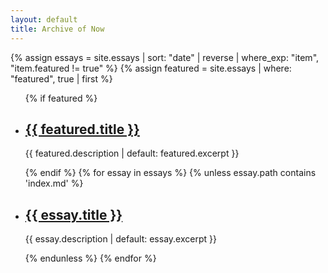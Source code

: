 ```yaml
---
layout: default
title: Archive of Now
---
```

{% assign essays = site.essays | sort: "date" | reverse | where_exp: "item", "item.featured != true" %}
{% assign featured = site.essays | where: "featured", true | first %}
<ul class="essay-list">
  {% if featured %}
  <li>
    <h2><a href="{{ featured.url | relative_url }}">{{ featured.title }}</a></h2>
    <p>{{ featured.description | default: featured.excerpt }}</p>
  </li>
  {% endif %}
  {% for essay in essays %}
    {% unless essay.path contains 'index.md' %}
      <li>
        <h2><a href="{{ essay.url | relative_url }}">{{ essay.title }}</a></h2>
        <p>{{ essay.description | default: essay.excerpt }}</p>
      </li>
    {% endunless %}
  {% endfor %}
</ul>
